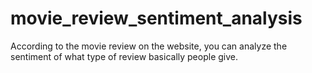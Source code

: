 # movie_review_sentiment_analysis
According to the movie review on the website, you can analyze the sentiment of what type of review basically people give.
